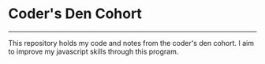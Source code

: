 # Coder's Den Cohort

---

This repository holds my code and notes from the coder's den cohort. I aim to improve my javascript skills through this program.
